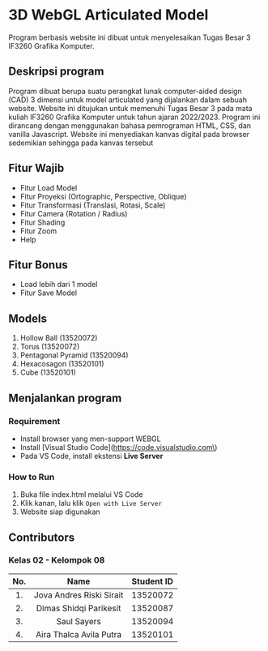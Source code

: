 # 3D WebGL Articulated Model
Program berbasis website ini dibuat untuk menyelesaikan Tugas Besar 3 IF3260 Grafika Komputer.

## Deskripsi program
Program dibuat berupa suatu perangkat lunak computer-aided design (CAD) 3 dimensi untuk model articulated yang dijalankan dalam sebuah website. Website ini ditujukan untuk memenuhi Tugas Besar 3 pada mata kuliah IF3260 Grafika Komputer untuk tahun ajaran 2022/2023. Program ini dirancang dengan menggunakan bahasa pemrograman HTML, CSS, dan vanilla Javascript.
Website ini menyediakan kanvas digital pada browser sedemikian sehingga pada kanvas tersebut

## Fitur Wajib
- Fitur Load Model
- Fitur Proyeksi (Ortographic, Perspective, Oblique)
- Fitur Transformasi (Translasi, Rotasi, Scale)
- Fitur Camera (Rotation / Radius)
- Fitur Shading
- Fitur Zoom
- Help

## Fitur Bonus
- Load lebih dari 1 model
- Fitur Save Model

## Models
1. Hollow Ball (13520072)
2. Torus (13520072)
3. Pentagonal Pyramid (13520094)
4. Hexacosagon (13520101)
5. Cube (13520101)

## Menjalankan program
### Requirement
- Install browser yang men-support WEBGL
- Install [Visual Studio Code](https://code.visualstudio.com\)
- Pada VS Code, install ekstensi <strong>Live Server</strong>

### How to Run
1. Buka file index.html melalui VS Code
2. Klik kanan, lalu klik `Open with Live Server`
3. Website siap digunakan

## Contributors
### Kelas 02 - Kelompok 08
| No. | Name | Student ID |
| :---: | :---: | :---: |
| 1. | Jova Andres Riski Sirait | 13520072 |
| 2. | Dimas Shidqi Parikesit | 13520087 |
| 3. | Saul Sayers | 13520094 |
| 4. | Aira Thalca Avila Putra | 13520101 |
